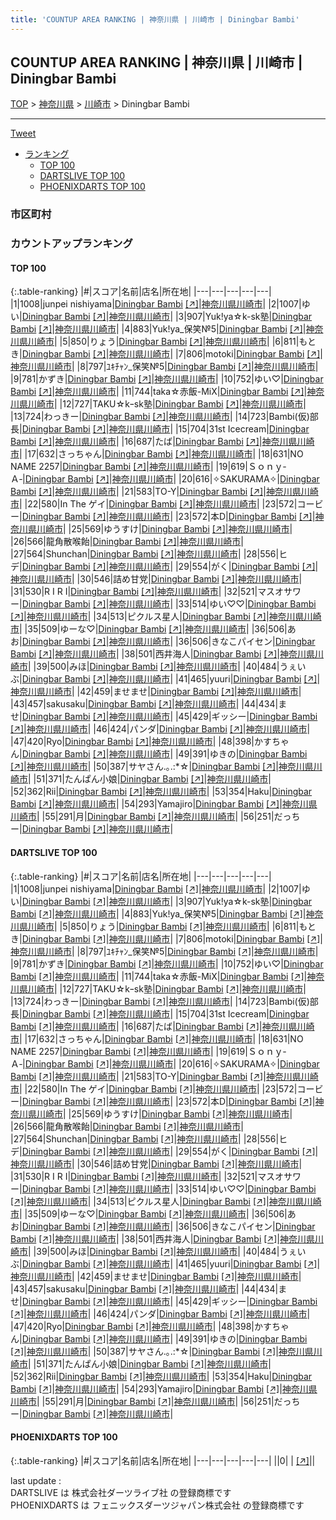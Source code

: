```yaml
---
title: 'COUNTUP AREA RANKING | 神奈川県 | 川崎市 | Diningbar Bambi'
---
```

## COUNTUP AREA RANKING | 神奈川県 | 川崎市 | Diningbar Bambi

[TOP](/darts/rank/) > [神奈川県](/darts/rank/神奈川県/) > [川崎市](/darts/rank/神奈川県/川崎市/) > Diningbar Bambi

___

<a href="https://twitter.com/share?ref_src=twsrc%5Etfw" data-text="COUNTUP AREA RANKING | 神奈川県川崎市Diningbar Bambi" class="twitter-share-button" data-hashtags="DARTSLIVE,PHOENIXDARTS,darts,ダーツ" data-show-count="false">Tweet</a>

* [ランキング](#カウントアップランキング)
    * [TOP 100](#top-100)
    * [DARTSLIVE TOP 100](#dartslive-top-100)
    * [PHOENIXDARTS TOP 100](#phoenixdarts-top-100)

### 市区町村

<ul>

</ul>

### カウントアップランキング

#### TOP 100



{:.table-ranking}
|#|スコア|名前|店名|所在地|
|---|---|---|---|---|
|1|1008|<span class="rank-name-dl">junpei nishiyama</span>|<a href="/darts/rank/shops/2e72cb1838455cbd790ab824ce8730e5.html">Diningbar Bambi</a> <a href="https://search.dartslive.com/jp/shop/2e72cb1838455cbd790ab824ce8730e5">[↗]</a>|<a href="/darts/rank/神奈川県/川崎市">神奈川県川崎市</a>|
|2|1007|<span class="rank-name-dl">ゆい</span>|<a href="/darts/rank/shops/2e72cb1838455cbd790ab824ce8730e5.html">Diningbar Bambi</a> <a href="https://search.dartslive.com/jp/shop/2e72cb1838455cbd790ab824ce8730e5">[↗]</a>|<a href="/darts/rank/神奈川県/川崎市">神奈川県川崎市</a>|
|3|907|<span class="rank-name-dl">Yuk!ya☆k-sk塾</span>|<a href="/darts/rank/shops/2e72cb1838455cbd790ab824ce8730e5.html">Diningbar Bambi</a> <a href="https://search.dartslive.com/jp/shop/2e72cb1838455cbd790ab824ce8730e5">[↗]</a>|<a href="/darts/rank/神奈川県/川崎市">神奈川県川崎市</a>|
|4|883|<span class="rank-name-dl">Yuk!ya_保笑№5</span>|<a href="/darts/rank/shops/2e72cb1838455cbd790ab824ce8730e5.html">Diningbar Bambi</a> <a href="https://search.dartslive.com/jp/shop/2e72cb1838455cbd790ab824ce8730e5">[↗]</a>|<a href="/darts/rank/神奈川県/川崎市">神奈川県川崎市</a>|
|5|850|<span class="rank-name-dl">りょう</span>|<a href="/darts/rank/shops/2e72cb1838455cbd790ab824ce8730e5.html">Diningbar Bambi</a> <a href="https://search.dartslive.com/jp/shop/2e72cb1838455cbd790ab824ce8730e5">[↗]</a>|<a href="/darts/rank/神奈川県/川崎市">神奈川県川崎市</a>|
|6|811|<span class="rank-name-dl">もとき</span>|<a href="/darts/rank/shops/2e72cb1838455cbd790ab824ce8730e5.html">Diningbar Bambi</a> <a href="https://search.dartslive.com/jp/shop/2e72cb1838455cbd790ab824ce8730e5">[↗]</a>|<a href="/darts/rank/神奈川県/川崎市">神奈川県川崎市</a>|
|7|806|<span class="rank-name-dl">motoki</span>|<a href="/darts/rank/shops/2e72cb1838455cbd790ab824ce8730e5.html">Diningbar Bambi</a> <a href="https://search.dartslive.com/jp/shop/2e72cb1838455cbd790ab824ce8730e5">[↗]</a>|<a href="/darts/rank/神奈川県/川崎市">神奈川県川崎市</a>|
|8|797|<span class="rank-name-dl">ﾕｷﾁｬﾝ_保笑№5</span>|<a href="/darts/rank/shops/2e72cb1838455cbd790ab824ce8730e5.html">Diningbar Bambi</a> <a href="https://search.dartslive.com/jp/shop/2e72cb1838455cbd790ab824ce8730e5">[↗]</a>|<a href="/darts/rank/神奈川県/川崎市">神奈川県川崎市</a>|
|9|781|<span class="rank-name-dl">かずき</span>|<a href="/darts/rank/shops/2e72cb1838455cbd790ab824ce8730e5.html">Diningbar Bambi</a> <a href="https://search.dartslive.com/jp/shop/2e72cb1838455cbd790ab824ce8730e5">[↗]</a>|<a href="/darts/rank/神奈川県/川崎市">神奈川県川崎市</a>|
|10|752|<span class="rank-name-dl">ゆい♡</span>|<a href="/darts/rank/shops/2e72cb1838455cbd790ab824ce8730e5.html">Diningbar Bambi</a> <a href="https://search.dartslive.com/jp/shop/2e72cb1838455cbd790ab824ce8730e5">[↗]</a>|<a href="/darts/rank/神奈川県/川崎市">神奈川県川崎市</a>|
|11|744|<span class="rank-name-dl">taka☆赤飯-MiX</span>|<a href="/darts/rank/shops/2e72cb1838455cbd790ab824ce8730e5.html">Diningbar Bambi</a> <a href="https://search.dartslive.com/jp/shop/2e72cb1838455cbd790ab824ce8730e5">[↗]</a>|<a href="/darts/rank/神奈川県/川崎市">神奈川県川崎市</a>|
|12|727|<span class="rank-name-dl">TAKU☆kｰsk塾</span>|<a href="/darts/rank/shops/2e72cb1838455cbd790ab824ce8730e5.html">Diningbar Bambi</a> <a href="https://search.dartslive.com/jp/shop/2e72cb1838455cbd790ab824ce8730e5">[↗]</a>|<a href="/darts/rank/神奈川県/川崎市">神奈川県川崎市</a>|
|13|724|<span class="rank-name-dl">わっきー</span>|<a href="/darts/rank/shops/2e72cb1838455cbd790ab824ce8730e5.html">Diningbar Bambi</a> <a href="https://search.dartslive.com/jp/shop/2e72cb1838455cbd790ab824ce8730e5">[↗]</a>|<a href="/darts/rank/神奈川県/川崎市">神奈川県川崎市</a>|
|14|723|<span class="rank-name-dl">Bambi(仮)部長</span>|<a href="/darts/rank/shops/2e72cb1838455cbd790ab824ce8730e5.html">Diningbar Bambi</a> <a href="https://search.dartslive.com/jp/shop/2e72cb1838455cbd790ab824ce8730e5">[↗]</a>|<a href="/darts/rank/神奈川県/川崎市">神奈川県川崎市</a>|
|15|704|<span class="rank-name-dl">31st Icecream</span>|<a href="/darts/rank/shops/2e72cb1838455cbd790ab824ce8730e5.html">Diningbar Bambi</a> <a href="https://search.dartslive.com/jp/shop/2e72cb1838455cbd790ab824ce8730e5">[↗]</a>|<a href="/darts/rank/神奈川県/川崎市">神奈川県川崎市</a>|
|16|687|<span class="rank-name-dl">たば</span>|<a href="/darts/rank/shops/2e72cb1838455cbd790ab824ce8730e5.html">Diningbar Bambi</a> <a href="https://search.dartslive.com/jp/shop/2e72cb1838455cbd790ab824ce8730e5">[↗]</a>|<a href="/darts/rank/神奈川県/川崎市">神奈川県川崎市</a>|
|17|632|<span class="rank-name-dl">さっちゃん</span>|<a href="/darts/rank/shops/2e72cb1838455cbd790ab824ce8730e5.html">Diningbar Bambi</a> <a href="https://search.dartslive.com/jp/shop/2e72cb1838455cbd790ab824ce8730e5">[↗]</a>|<a href="/darts/rank/神奈川県/川崎市">神奈川県川崎市</a>|
|18|631|<span class="rank-name-dl">NO NAME 2257</span>|<a href="/darts/rank/shops/2e72cb1838455cbd790ab824ce8730e5.html">Diningbar Bambi</a> <a href="https://search.dartslive.com/jp/shop/2e72cb1838455cbd790ab824ce8730e5">[↗]</a>|<a href="/darts/rank/神奈川県/川崎市">神奈川県川崎市</a>|
|19|619|<span class="rank-name-dl">Ｓｏｎｙ‐Ａ‐</span>|<a href="/darts/rank/shops/2e72cb1838455cbd790ab824ce8730e5.html">Diningbar Bambi</a> <a href="https://search.dartslive.com/jp/shop/2e72cb1838455cbd790ab824ce8730e5">[↗]</a>|<a href="/darts/rank/神奈川県/川崎市">神奈川県川崎市</a>|
|20|616|<span class="rank-name-dl">✧SAKURAMA✧</span>|<a href="/darts/rank/shops/2e72cb1838455cbd790ab824ce8730e5.html">Diningbar Bambi</a> <a href="https://search.dartslive.com/jp/shop/2e72cb1838455cbd790ab824ce8730e5">[↗]</a>|<a href="/darts/rank/神奈川県/川崎市">神奈川県川崎市</a>|
|21|583|<span class="rank-name-dl">TO-Y</span>|<a href="/darts/rank/shops/2e72cb1838455cbd790ab824ce8730e5.html">Diningbar Bambi</a> <a href="https://search.dartslive.com/jp/shop/2e72cb1838455cbd790ab824ce8730e5">[↗]</a>|<a href="/darts/rank/神奈川県/川崎市">神奈川県川崎市</a>|
|22|580|<span class="rank-name-dl">In The ゲイ</span>|<a href="/darts/rank/shops/2e72cb1838455cbd790ab824ce8730e5.html">Diningbar Bambi</a> <a href="https://search.dartslive.com/jp/shop/2e72cb1838455cbd790ab824ce8730e5">[↗]</a>|<a href="/darts/rank/神奈川県/川崎市">神奈川県川崎市</a>|
|23|572|<span class="rank-name-dl">コービー</span>|<a href="/darts/rank/shops/2e72cb1838455cbd790ab824ce8730e5.html">Diningbar Bambi</a> <a href="https://search.dartslive.com/jp/shop/2e72cb1838455cbd790ab824ce8730e5">[↗]</a>|<a href="/darts/rank/神奈川県/川崎市">神奈川県川崎市</a>|
|23|572|<span class="rank-name-dl">本D</span>|<a href="/darts/rank/shops/2e72cb1838455cbd790ab824ce8730e5.html">Diningbar Bambi</a> <a href="https://search.dartslive.com/jp/shop/2e72cb1838455cbd790ab824ce8730e5">[↗]</a>|<a href="/darts/rank/神奈川県/川崎市">神奈川県川崎市</a>|
|25|569|<span class="rank-name-dl">ゆうすけ</span>|<a href="/darts/rank/shops/2e72cb1838455cbd790ab824ce8730e5.html">Diningbar Bambi</a> <a href="https://search.dartslive.com/jp/shop/2e72cb1838455cbd790ab824ce8730e5">[↗]</a>|<a href="/darts/rank/神奈川県/川崎市">神奈川県川崎市</a>|
|26|566|<span class="rank-name-dl">龍角散喉飴</span>|<a href="/darts/rank/shops/2e72cb1838455cbd790ab824ce8730e5.html">Diningbar Bambi</a> <a href="https://search.dartslive.com/jp/shop/2e72cb1838455cbd790ab824ce8730e5">[↗]</a>|<a href="/darts/rank/神奈川県/川崎市">神奈川県川崎市</a>|
|27|564|<span class="rank-name-dl">Shunchan</span>|<a href="/darts/rank/shops/2e72cb1838455cbd790ab824ce8730e5.html">Diningbar Bambi</a> <a href="https://search.dartslive.com/jp/shop/2e72cb1838455cbd790ab824ce8730e5">[↗]</a>|<a href="/darts/rank/神奈川県/川崎市">神奈川県川崎市</a>|
|28|556|<span class="rank-name-dl">ヒデ</span>|<a href="/darts/rank/shops/2e72cb1838455cbd790ab824ce8730e5.html">Diningbar Bambi</a> <a href="https://search.dartslive.com/jp/shop/2e72cb1838455cbd790ab824ce8730e5">[↗]</a>|<a href="/darts/rank/神奈川県/川崎市">神奈川県川崎市</a>|
|29|554|<span class="rank-name-dl">がく</span>|<a href="/darts/rank/shops/2e72cb1838455cbd790ab824ce8730e5.html">Diningbar Bambi</a> <a href="https://search.dartslive.com/jp/shop/2e72cb1838455cbd790ab824ce8730e5">[↗]</a>|<a href="/darts/rank/神奈川県/川崎市">神奈川県川崎市</a>|
|30|546|<span class="rank-name-dl">詰め甘党</span>|<a href="/darts/rank/shops/2e72cb1838455cbd790ab824ce8730e5.html">Diningbar Bambi</a> <a href="https://search.dartslive.com/jp/shop/2e72cb1838455cbd790ab824ce8730e5">[↗]</a>|<a href="/darts/rank/神奈川県/川崎市">神奈川県川崎市</a>|
|31|530|<span class="rank-name-dl">R I R I</span>|<a href="/darts/rank/shops/2e72cb1838455cbd790ab824ce8730e5.html">Diningbar Bambi</a> <a href="https://search.dartslive.com/jp/shop/2e72cb1838455cbd790ab824ce8730e5">[↗]</a>|<a href="/darts/rank/神奈川県/川崎市">神奈川県川崎市</a>|
|32|521|<span class="rank-name-dl">マスオサワー</span>|<a href="/darts/rank/shops/2e72cb1838455cbd790ab824ce8730e5.html">Diningbar Bambi</a> <a href="https://search.dartslive.com/jp/shop/2e72cb1838455cbd790ab824ce8730e5">[↗]</a>|<a href="/darts/rank/神奈川県/川崎市">神奈川県川崎市</a>|
|33|514|<span class="rank-name-dl">ゆい♡♡</span>|<a href="/darts/rank/shops/2e72cb1838455cbd790ab824ce8730e5.html">Diningbar Bambi</a> <a href="https://search.dartslive.com/jp/shop/2e72cb1838455cbd790ab824ce8730e5">[↗]</a>|<a href="/darts/rank/神奈川県/川崎市">神奈川県川崎市</a>|
|34|513|<span class="rank-name-dl">ピクルス星人</span>|<a href="/darts/rank/shops/2e72cb1838455cbd790ab824ce8730e5.html">Diningbar Bambi</a> <a href="https://search.dartslive.com/jp/shop/2e72cb1838455cbd790ab824ce8730e5">[↗]</a>|<a href="/darts/rank/神奈川県/川崎市">神奈川県川崎市</a>|
|35|509|<span class="rank-name-dl">ゆーな♡</span>|<a href="/darts/rank/shops/2e72cb1838455cbd790ab824ce8730e5.html">Diningbar Bambi</a> <a href="https://search.dartslive.com/jp/shop/2e72cb1838455cbd790ab824ce8730e5">[↗]</a>|<a href="/darts/rank/神奈川県/川崎市">神奈川県川崎市</a>|
|36|506|<span class="rank-name-dl">あお</span>|<a href="/darts/rank/shops/2e72cb1838455cbd790ab824ce8730e5.html">Diningbar Bambi</a> <a href="https://search.dartslive.com/jp/shop/2e72cb1838455cbd790ab824ce8730e5">[↗]</a>|<a href="/darts/rank/神奈川県/川崎市">神奈川県川崎市</a>|
|36|506|<span class="rank-name-dl">きなこパイセン</span>|<a href="/darts/rank/shops/2e72cb1838455cbd790ab824ce8730e5.html">Diningbar Bambi</a> <a href="https://search.dartslive.com/jp/shop/2e72cb1838455cbd790ab824ce8730e5">[↗]</a>|<a href="/darts/rank/神奈川県/川崎市">神奈川県川崎市</a>|
|38|501|<span class="rank-name-dl">西井海人</span>|<a href="/darts/rank/shops/2e72cb1838455cbd790ab824ce8730e5.html">Diningbar Bambi</a> <a href="https://search.dartslive.com/jp/shop/2e72cb1838455cbd790ab824ce8730e5">[↗]</a>|<a href="/darts/rank/神奈川県/川崎市">神奈川県川崎市</a>|
|39|500|<span class="rank-name-dl">みほ</span>|<a href="/darts/rank/shops/2e72cb1838455cbd790ab824ce8730e5.html">Diningbar Bambi</a> <a href="https://search.dartslive.com/jp/shop/2e72cb1838455cbd790ab824ce8730e5">[↗]</a>|<a href="/darts/rank/神奈川県/川崎市">神奈川県川崎市</a>|
|40|484|<span class="rank-name-dl">うぇいぶ</span>|<a href="/darts/rank/shops/2e72cb1838455cbd790ab824ce8730e5.html">Diningbar Bambi</a> <a href="https://search.dartslive.com/jp/shop/2e72cb1838455cbd790ab824ce8730e5">[↗]</a>|<a href="/darts/rank/神奈川県/川崎市">神奈川県川崎市</a>|
|41|465|<span class="rank-name-dl">yuuri</span>|<a href="/darts/rank/shops/2e72cb1838455cbd790ab824ce8730e5.html">Diningbar Bambi</a> <a href="https://search.dartslive.com/jp/shop/2e72cb1838455cbd790ab824ce8730e5">[↗]</a>|<a href="/darts/rank/神奈川県/川崎市">神奈川県川崎市</a>|
|42|459|<span class="rank-name-dl">ませませ</span>|<a href="/darts/rank/shops/2e72cb1838455cbd790ab824ce8730e5.html">Diningbar Bambi</a> <a href="https://search.dartslive.com/jp/shop/2e72cb1838455cbd790ab824ce8730e5">[↗]</a>|<a href="/darts/rank/神奈川県/川崎市">神奈川県川崎市</a>|
|43|457|<span class="rank-name-dl">sakusaku</span>|<a href="/darts/rank/shops/2e72cb1838455cbd790ab824ce8730e5.html">Diningbar Bambi</a> <a href="https://search.dartslive.com/jp/shop/2e72cb1838455cbd790ab824ce8730e5">[↗]</a>|<a href="/darts/rank/神奈川県/川崎市">神奈川県川崎市</a>|
|44|434|<span class="rank-name-dl">ませ</span>|<a href="/darts/rank/shops/2e72cb1838455cbd790ab824ce8730e5.html">Diningbar Bambi</a> <a href="https://search.dartslive.com/jp/shop/2e72cb1838455cbd790ab824ce8730e5">[↗]</a>|<a href="/darts/rank/神奈川県/川崎市">神奈川県川崎市</a>|
|45|429|<span class="rank-name-dl">ギッシー</span>|<a href="/darts/rank/shops/2e72cb1838455cbd790ab824ce8730e5.html">Diningbar Bambi</a> <a href="https://search.dartslive.com/jp/shop/2e72cb1838455cbd790ab824ce8730e5">[↗]</a>|<a href="/darts/rank/神奈川県/川崎市">神奈川県川崎市</a>|
|46|424|<span class="rank-name-dl">パンダ</span>|<a href="/darts/rank/shops/2e72cb1838455cbd790ab824ce8730e5.html">Diningbar Bambi</a> <a href="https://search.dartslive.com/jp/shop/2e72cb1838455cbd790ab824ce8730e5">[↗]</a>|<a href="/darts/rank/神奈川県/川崎市">神奈川県川崎市</a>|
|47|420|<span class="rank-name-dl">Ryo</span>|<a href="/darts/rank/shops/2e72cb1838455cbd790ab824ce8730e5.html">Diningbar Bambi</a> <a href="https://search.dartslive.com/jp/shop/2e72cb1838455cbd790ab824ce8730e5">[↗]</a>|<a href="/darts/rank/神奈川県/川崎市">神奈川県川崎市</a>|
|48|398|<span class="rank-name-dl">かすちゃん</span>|<a href="/darts/rank/shops/2e72cb1838455cbd790ab824ce8730e5.html">Diningbar Bambi</a> <a href="https://search.dartslive.com/jp/shop/2e72cb1838455cbd790ab824ce8730e5">[↗]</a>|<a href="/darts/rank/神奈川県/川崎市">神奈川県川崎市</a>|
|49|391|<span class="rank-name-dl">ゆきの</span>|<a href="/darts/rank/shops/2e72cb1838455cbd790ab824ce8730e5.html">Diningbar Bambi</a> <a href="https://search.dartslive.com/jp/shop/2e72cb1838455cbd790ab824ce8730e5">[↗]</a>|<a href="/darts/rank/神奈川県/川崎市">神奈川県川崎市</a>|
|50|387|<span class="rank-name-dl">サヤさん.｡.:*☆</span>|<a href="/darts/rank/shops/2e72cb1838455cbd790ab824ce8730e5.html">Diningbar Bambi</a> <a href="https://search.dartslive.com/jp/shop/2e72cb1838455cbd790ab824ce8730e5">[↗]</a>|<a href="/darts/rank/神奈川県/川崎市">神奈川県川崎市</a>|
|51|371|<span class="rank-name-dl">たんぱん小娘</span>|<a href="/darts/rank/shops/2e72cb1838455cbd790ab824ce8730e5.html">Diningbar Bambi</a> <a href="https://search.dartslive.com/jp/shop/2e72cb1838455cbd790ab824ce8730e5">[↗]</a>|<a href="/darts/rank/神奈川県/川崎市">神奈川県川崎市</a>|
|52|362|<span class="rank-name-dl">Rii</span>|<a href="/darts/rank/shops/2e72cb1838455cbd790ab824ce8730e5.html">Diningbar Bambi</a> <a href="https://search.dartslive.com/jp/shop/2e72cb1838455cbd790ab824ce8730e5">[↗]</a>|<a href="/darts/rank/神奈川県/川崎市">神奈川県川崎市</a>|
|53|354|<span class="rank-name-dl">Haku</span>|<a href="/darts/rank/shops/2e72cb1838455cbd790ab824ce8730e5.html">Diningbar Bambi</a> <a href="https://search.dartslive.com/jp/shop/2e72cb1838455cbd790ab824ce8730e5">[↗]</a>|<a href="/darts/rank/神奈川県/川崎市">神奈川県川崎市</a>|
|54|293|<span class="rank-name-dl">Yamajiro</span>|<a href="/darts/rank/shops/2e72cb1838455cbd790ab824ce8730e5.html">Diningbar Bambi</a> <a href="https://search.dartslive.com/jp/shop/2e72cb1838455cbd790ab824ce8730e5">[↗]</a>|<a href="/darts/rank/神奈川県/川崎市">神奈川県川崎市</a>|
|55|291|<span class="rank-name-dl">月</span>|<a href="/darts/rank/shops/2e72cb1838455cbd790ab824ce8730e5.html">Diningbar Bambi</a> <a href="https://search.dartslive.com/jp/shop/2e72cb1838455cbd790ab824ce8730e5">[↗]</a>|<a href="/darts/rank/神奈川県/川崎市">神奈川県川崎市</a>|
|56|251|<span class="rank-name-dl">だっちー</span>|<a href="/darts/rank/shops/2e72cb1838455cbd790ab824ce8730e5.html">Diningbar Bambi</a> <a href="https://search.dartslive.com/jp/shop/2e72cb1838455cbd790ab824ce8730e5">[↗]</a>|<a href="/darts/rank/神奈川県/川崎市">神奈川県川崎市</a>|


#### DARTSLIVE TOP 100



{:.table-ranking}
|#|スコア|名前|店名|所在地|
|---|---|---|---|---|
|1|1008|<span class="rank-name-dl">junpei nishiyama</span>|<a href="/darts/rank/shops/2e72cb1838455cbd790ab824ce8730e5.html">Diningbar Bambi</a> <a href="https://search.dartslive.com/jp/shop/2e72cb1838455cbd790ab824ce8730e5">[↗]</a>|<a href="/darts/rank/神奈川県/川崎市">神奈川県川崎市</a>|
|2|1007|<span class="rank-name-dl">ゆい</span>|<a href="/darts/rank/shops/2e72cb1838455cbd790ab824ce8730e5.html">Diningbar Bambi</a> <a href="https://search.dartslive.com/jp/shop/2e72cb1838455cbd790ab824ce8730e5">[↗]</a>|<a href="/darts/rank/神奈川県/川崎市">神奈川県川崎市</a>|
|3|907|<span class="rank-name-dl">Yuk!ya☆k-sk塾</span>|<a href="/darts/rank/shops/2e72cb1838455cbd790ab824ce8730e5.html">Diningbar Bambi</a> <a href="https://search.dartslive.com/jp/shop/2e72cb1838455cbd790ab824ce8730e5">[↗]</a>|<a href="/darts/rank/神奈川県/川崎市">神奈川県川崎市</a>|
|4|883|<span class="rank-name-dl">Yuk!ya_保笑№5</span>|<a href="/darts/rank/shops/2e72cb1838455cbd790ab824ce8730e5.html">Diningbar Bambi</a> <a href="https://search.dartslive.com/jp/shop/2e72cb1838455cbd790ab824ce8730e5">[↗]</a>|<a href="/darts/rank/神奈川県/川崎市">神奈川県川崎市</a>|
|5|850|<span class="rank-name-dl">りょう</span>|<a href="/darts/rank/shops/2e72cb1838455cbd790ab824ce8730e5.html">Diningbar Bambi</a> <a href="https://search.dartslive.com/jp/shop/2e72cb1838455cbd790ab824ce8730e5">[↗]</a>|<a href="/darts/rank/神奈川県/川崎市">神奈川県川崎市</a>|
|6|811|<span class="rank-name-dl">もとき</span>|<a href="/darts/rank/shops/2e72cb1838455cbd790ab824ce8730e5.html">Diningbar Bambi</a> <a href="https://search.dartslive.com/jp/shop/2e72cb1838455cbd790ab824ce8730e5">[↗]</a>|<a href="/darts/rank/神奈川県/川崎市">神奈川県川崎市</a>|
|7|806|<span class="rank-name-dl">motoki</span>|<a href="/darts/rank/shops/2e72cb1838455cbd790ab824ce8730e5.html">Diningbar Bambi</a> <a href="https://search.dartslive.com/jp/shop/2e72cb1838455cbd790ab824ce8730e5">[↗]</a>|<a href="/darts/rank/神奈川県/川崎市">神奈川県川崎市</a>|
|8|797|<span class="rank-name-dl">ﾕｷﾁｬﾝ_保笑№5</span>|<a href="/darts/rank/shops/2e72cb1838455cbd790ab824ce8730e5.html">Diningbar Bambi</a> <a href="https://search.dartslive.com/jp/shop/2e72cb1838455cbd790ab824ce8730e5">[↗]</a>|<a href="/darts/rank/神奈川県/川崎市">神奈川県川崎市</a>|
|9|781|<span class="rank-name-dl">かずき</span>|<a href="/darts/rank/shops/2e72cb1838455cbd790ab824ce8730e5.html">Diningbar Bambi</a> <a href="https://search.dartslive.com/jp/shop/2e72cb1838455cbd790ab824ce8730e5">[↗]</a>|<a href="/darts/rank/神奈川県/川崎市">神奈川県川崎市</a>|
|10|752|<span class="rank-name-dl">ゆい♡</span>|<a href="/darts/rank/shops/2e72cb1838455cbd790ab824ce8730e5.html">Diningbar Bambi</a> <a href="https://search.dartslive.com/jp/shop/2e72cb1838455cbd790ab824ce8730e5">[↗]</a>|<a href="/darts/rank/神奈川県/川崎市">神奈川県川崎市</a>|
|11|744|<span class="rank-name-dl">taka☆赤飯-MiX</span>|<a href="/darts/rank/shops/2e72cb1838455cbd790ab824ce8730e5.html">Diningbar Bambi</a> <a href="https://search.dartslive.com/jp/shop/2e72cb1838455cbd790ab824ce8730e5">[↗]</a>|<a href="/darts/rank/神奈川県/川崎市">神奈川県川崎市</a>|
|12|727|<span class="rank-name-dl">TAKU☆kｰsk塾</span>|<a href="/darts/rank/shops/2e72cb1838455cbd790ab824ce8730e5.html">Diningbar Bambi</a> <a href="https://search.dartslive.com/jp/shop/2e72cb1838455cbd790ab824ce8730e5">[↗]</a>|<a href="/darts/rank/神奈川県/川崎市">神奈川県川崎市</a>|
|13|724|<span class="rank-name-dl">わっきー</span>|<a href="/darts/rank/shops/2e72cb1838455cbd790ab824ce8730e5.html">Diningbar Bambi</a> <a href="https://search.dartslive.com/jp/shop/2e72cb1838455cbd790ab824ce8730e5">[↗]</a>|<a href="/darts/rank/神奈川県/川崎市">神奈川県川崎市</a>|
|14|723|<span class="rank-name-dl">Bambi(仮)部長</span>|<a href="/darts/rank/shops/2e72cb1838455cbd790ab824ce8730e5.html">Diningbar Bambi</a> <a href="https://search.dartslive.com/jp/shop/2e72cb1838455cbd790ab824ce8730e5">[↗]</a>|<a href="/darts/rank/神奈川県/川崎市">神奈川県川崎市</a>|
|15|704|<span class="rank-name-dl">31st Icecream</span>|<a href="/darts/rank/shops/2e72cb1838455cbd790ab824ce8730e5.html">Diningbar Bambi</a> <a href="https://search.dartslive.com/jp/shop/2e72cb1838455cbd790ab824ce8730e5">[↗]</a>|<a href="/darts/rank/神奈川県/川崎市">神奈川県川崎市</a>|
|16|687|<span class="rank-name-dl">たば</span>|<a href="/darts/rank/shops/2e72cb1838455cbd790ab824ce8730e5.html">Diningbar Bambi</a> <a href="https://search.dartslive.com/jp/shop/2e72cb1838455cbd790ab824ce8730e5">[↗]</a>|<a href="/darts/rank/神奈川県/川崎市">神奈川県川崎市</a>|
|17|632|<span class="rank-name-dl">さっちゃん</span>|<a href="/darts/rank/shops/2e72cb1838455cbd790ab824ce8730e5.html">Diningbar Bambi</a> <a href="https://search.dartslive.com/jp/shop/2e72cb1838455cbd790ab824ce8730e5">[↗]</a>|<a href="/darts/rank/神奈川県/川崎市">神奈川県川崎市</a>|
|18|631|<span class="rank-name-dl">NO NAME 2257</span>|<a href="/darts/rank/shops/2e72cb1838455cbd790ab824ce8730e5.html">Diningbar Bambi</a> <a href="https://search.dartslive.com/jp/shop/2e72cb1838455cbd790ab824ce8730e5">[↗]</a>|<a href="/darts/rank/神奈川県/川崎市">神奈川県川崎市</a>|
|19|619|<span class="rank-name-dl">Ｓｏｎｙ‐Ａ‐</span>|<a href="/darts/rank/shops/2e72cb1838455cbd790ab824ce8730e5.html">Diningbar Bambi</a> <a href="https://search.dartslive.com/jp/shop/2e72cb1838455cbd790ab824ce8730e5">[↗]</a>|<a href="/darts/rank/神奈川県/川崎市">神奈川県川崎市</a>|
|20|616|<span class="rank-name-dl">✧SAKURAMA✧</span>|<a href="/darts/rank/shops/2e72cb1838455cbd790ab824ce8730e5.html">Diningbar Bambi</a> <a href="https://search.dartslive.com/jp/shop/2e72cb1838455cbd790ab824ce8730e5">[↗]</a>|<a href="/darts/rank/神奈川県/川崎市">神奈川県川崎市</a>|
|21|583|<span class="rank-name-dl">TO-Y</span>|<a href="/darts/rank/shops/2e72cb1838455cbd790ab824ce8730e5.html">Diningbar Bambi</a> <a href="https://search.dartslive.com/jp/shop/2e72cb1838455cbd790ab824ce8730e5">[↗]</a>|<a href="/darts/rank/神奈川県/川崎市">神奈川県川崎市</a>|
|22|580|<span class="rank-name-dl">In The ゲイ</span>|<a href="/darts/rank/shops/2e72cb1838455cbd790ab824ce8730e5.html">Diningbar Bambi</a> <a href="https://search.dartslive.com/jp/shop/2e72cb1838455cbd790ab824ce8730e5">[↗]</a>|<a href="/darts/rank/神奈川県/川崎市">神奈川県川崎市</a>|
|23|572|<span class="rank-name-dl">コービー</span>|<a href="/darts/rank/shops/2e72cb1838455cbd790ab824ce8730e5.html">Diningbar Bambi</a> <a href="https://search.dartslive.com/jp/shop/2e72cb1838455cbd790ab824ce8730e5">[↗]</a>|<a href="/darts/rank/神奈川県/川崎市">神奈川県川崎市</a>|
|23|572|<span class="rank-name-dl">本D</span>|<a href="/darts/rank/shops/2e72cb1838455cbd790ab824ce8730e5.html">Diningbar Bambi</a> <a href="https://search.dartslive.com/jp/shop/2e72cb1838455cbd790ab824ce8730e5">[↗]</a>|<a href="/darts/rank/神奈川県/川崎市">神奈川県川崎市</a>|
|25|569|<span class="rank-name-dl">ゆうすけ</span>|<a href="/darts/rank/shops/2e72cb1838455cbd790ab824ce8730e5.html">Diningbar Bambi</a> <a href="https://search.dartslive.com/jp/shop/2e72cb1838455cbd790ab824ce8730e5">[↗]</a>|<a href="/darts/rank/神奈川県/川崎市">神奈川県川崎市</a>|
|26|566|<span class="rank-name-dl">龍角散喉飴</span>|<a href="/darts/rank/shops/2e72cb1838455cbd790ab824ce8730e5.html">Diningbar Bambi</a> <a href="https://search.dartslive.com/jp/shop/2e72cb1838455cbd790ab824ce8730e5">[↗]</a>|<a href="/darts/rank/神奈川県/川崎市">神奈川県川崎市</a>|
|27|564|<span class="rank-name-dl">Shunchan</span>|<a href="/darts/rank/shops/2e72cb1838455cbd790ab824ce8730e5.html">Diningbar Bambi</a> <a href="https://search.dartslive.com/jp/shop/2e72cb1838455cbd790ab824ce8730e5">[↗]</a>|<a href="/darts/rank/神奈川県/川崎市">神奈川県川崎市</a>|
|28|556|<span class="rank-name-dl">ヒデ</span>|<a href="/darts/rank/shops/2e72cb1838455cbd790ab824ce8730e5.html">Diningbar Bambi</a> <a href="https://search.dartslive.com/jp/shop/2e72cb1838455cbd790ab824ce8730e5">[↗]</a>|<a href="/darts/rank/神奈川県/川崎市">神奈川県川崎市</a>|
|29|554|<span class="rank-name-dl">がく</span>|<a href="/darts/rank/shops/2e72cb1838455cbd790ab824ce8730e5.html">Diningbar Bambi</a> <a href="https://search.dartslive.com/jp/shop/2e72cb1838455cbd790ab824ce8730e5">[↗]</a>|<a href="/darts/rank/神奈川県/川崎市">神奈川県川崎市</a>|
|30|546|<span class="rank-name-dl">詰め甘党</span>|<a href="/darts/rank/shops/2e72cb1838455cbd790ab824ce8730e5.html">Diningbar Bambi</a> <a href="https://search.dartslive.com/jp/shop/2e72cb1838455cbd790ab824ce8730e5">[↗]</a>|<a href="/darts/rank/神奈川県/川崎市">神奈川県川崎市</a>|
|31|530|<span class="rank-name-dl">R I R I</span>|<a href="/darts/rank/shops/2e72cb1838455cbd790ab824ce8730e5.html">Diningbar Bambi</a> <a href="https://search.dartslive.com/jp/shop/2e72cb1838455cbd790ab824ce8730e5">[↗]</a>|<a href="/darts/rank/神奈川県/川崎市">神奈川県川崎市</a>|
|32|521|<span class="rank-name-dl">マスオサワー</span>|<a href="/darts/rank/shops/2e72cb1838455cbd790ab824ce8730e5.html">Diningbar Bambi</a> <a href="https://search.dartslive.com/jp/shop/2e72cb1838455cbd790ab824ce8730e5">[↗]</a>|<a href="/darts/rank/神奈川県/川崎市">神奈川県川崎市</a>|
|33|514|<span class="rank-name-dl">ゆい♡♡</span>|<a href="/darts/rank/shops/2e72cb1838455cbd790ab824ce8730e5.html">Diningbar Bambi</a> <a href="https://search.dartslive.com/jp/shop/2e72cb1838455cbd790ab824ce8730e5">[↗]</a>|<a href="/darts/rank/神奈川県/川崎市">神奈川県川崎市</a>|
|34|513|<span class="rank-name-dl">ピクルス星人</span>|<a href="/darts/rank/shops/2e72cb1838455cbd790ab824ce8730e5.html">Diningbar Bambi</a> <a href="https://search.dartslive.com/jp/shop/2e72cb1838455cbd790ab824ce8730e5">[↗]</a>|<a href="/darts/rank/神奈川県/川崎市">神奈川県川崎市</a>|
|35|509|<span class="rank-name-dl">ゆーな♡</span>|<a href="/darts/rank/shops/2e72cb1838455cbd790ab824ce8730e5.html">Diningbar Bambi</a> <a href="https://search.dartslive.com/jp/shop/2e72cb1838455cbd790ab824ce8730e5">[↗]</a>|<a href="/darts/rank/神奈川県/川崎市">神奈川県川崎市</a>|
|36|506|<span class="rank-name-dl">あお</span>|<a href="/darts/rank/shops/2e72cb1838455cbd790ab824ce8730e5.html">Diningbar Bambi</a> <a href="https://search.dartslive.com/jp/shop/2e72cb1838455cbd790ab824ce8730e5">[↗]</a>|<a href="/darts/rank/神奈川県/川崎市">神奈川県川崎市</a>|
|36|506|<span class="rank-name-dl">きなこパイセン</span>|<a href="/darts/rank/shops/2e72cb1838455cbd790ab824ce8730e5.html">Diningbar Bambi</a> <a href="https://search.dartslive.com/jp/shop/2e72cb1838455cbd790ab824ce8730e5">[↗]</a>|<a href="/darts/rank/神奈川県/川崎市">神奈川県川崎市</a>|
|38|501|<span class="rank-name-dl">西井海人</span>|<a href="/darts/rank/shops/2e72cb1838455cbd790ab824ce8730e5.html">Diningbar Bambi</a> <a href="https://search.dartslive.com/jp/shop/2e72cb1838455cbd790ab824ce8730e5">[↗]</a>|<a href="/darts/rank/神奈川県/川崎市">神奈川県川崎市</a>|
|39|500|<span class="rank-name-dl">みほ</span>|<a href="/darts/rank/shops/2e72cb1838455cbd790ab824ce8730e5.html">Diningbar Bambi</a> <a href="https://search.dartslive.com/jp/shop/2e72cb1838455cbd790ab824ce8730e5">[↗]</a>|<a href="/darts/rank/神奈川県/川崎市">神奈川県川崎市</a>|
|40|484|<span class="rank-name-dl">うぇいぶ</span>|<a href="/darts/rank/shops/2e72cb1838455cbd790ab824ce8730e5.html">Diningbar Bambi</a> <a href="https://search.dartslive.com/jp/shop/2e72cb1838455cbd790ab824ce8730e5">[↗]</a>|<a href="/darts/rank/神奈川県/川崎市">神奈川県川崎市</a>|
|41|465|<span class="rank-name-dl">yuuri</span>|<a href="/darts/rank/shops/2e72cb1838455cbd790ab824ce8730e5.html">Diningbar Bambi</a> <a href="https://search.dartslive.com/jp/shop/2e72cb1838455cbd790ab824ce8730e5">[↗]</a>|<a href="/darts/rank/神奈川県/川崎市">神奈川県川崎市</a>|
|42|459|<span class="rank-name-dl">ませませ</span>|<a href="/darts/rank/shops/2e72cb1838455cbd790ab824ce8730e5.html">Diningbar Bambi</a> <a href="https://search.dartslive.com/jp/shop/2e72cb1838455cbd790ab824ce8730e5">[↗]</a>|<a href="/darts/rank/神奈川県/川崎市">神奈川県川崎市</a>|
|43|457|<span class="rank-name-dl">sakusaku</span>|<a href="/darts/rank/shops/2e72cb1838455cbd790ab824ce8730e5.html">Diningbar Bambi</a> <a href="https://search.dartslive.com/jp/shop/2e72cb1838455cbd790ab824ce8730e5">[↗]</a>|<a href="/darts/rank/神奈川県/川崎市">神奈川県川崎市</a>|
|44|434|<span class="rank-name-dl">ませ</span>|<a href="/darts/rank/shops/2e72cb1838455cbd790ab824ce8730e5.html">Diningbar Bambi</a> <a href="https://search.dartslive.com/jp/shop/2e72cb1838455cbd790ab824ce8730e5">[↗]</a>|<a href="/darts/rank/神奈川県/川崎市">神奈川県川崎市</a>|
|45|429|<span class="rank-name-dl">ギッシー</span>|<a href="/darts/rank/shops/2e72cb1838455cbd790ab824ce8730e5.html">Diningbar Bambi</a> <a href="https://search.dartslive.com/jp/shop/2e72cb1838455cbd790ab824ce8730e5">[↗]</a>|<a href="/darts/rank/神奈川県/川崎市">神奈川県川崎市</a>|
|46|424|<span class="rank-name-dl">パンダ</span>|<a href="/darts/rank/shops/2e72cb1838455cbd790ab824ce8730e5.html">Diningbar Bambi</a> <a href="https://search.dartslive.com/jp/shop/2e72cb1838455cbd790ab824ce8730e5">[↗]</a>|<a href="/darts/rank/神奈川県/川崎市">神奈川県川崎市</a>|
|47|420|<span class="rank-name-dl">Ryo</span>|<a href="/darts/rank/shops/2e72cb1838455cbd790ab824ce8730e5.html">Diningbar Bambi</a> <a href="https://search.dartslive.com/jp/shop/2e72cb1838455cbd790ab824ce8730e5">[↗]</a>|<a href="/darts/rank/神奈川県/川崎市">神奈川県川崎市</a>|
|48|398|<span class="rank-name-dl">かすちゃん</span>|<a href="/darts/rank/shops/2e72cb1838455cbd790ab824ce8730e5.html">Diningbar Bambi</a> <a href="https://search.dartslive.com/jp/shop/2e72cb1838455cbd790ab824ce8730e5">[↗]</a>|<a href="/darts/rank/神奈川県/川崎市">神奈川県川崎市</a>|
|49|391|<span class="rank-name-dl">ゆきの</span>|<a href="/darts/rank/shops/2e72cb1838455cbd790ab824ce8730e5.html">Diningbar Bambi</a> <a href="https://search.dartslive.com/jp/shop/2e72cb1838455cbd790ab824ce8730e5">[↗]</a>|<a href="/darts/rank/神奈川県/川崎市">神奈川県川崎市</a>|
|50|387|<span class="rank-name-dl">サヤさん.｡.:*☆</span>|<a href="/darts/rank/shops/2e72cb1838455cbd790ab824ce8730e5.html">Diningbar Bambi</a> <a href="https://search.dartslive.com/jp/shop/2e72cb1838455cbd790ab824ce8730e5">[↗]</a>|<a href="/darts/rank/神奈川県/川崎市">神奈川県川崎市</a>|
|51|371|<span class="rank-name-dl">たんぱん小娘</span>|<a href="/darts/rank/shops/2e72cb1838455cbd790ab824ce8730e5.html">Diningbar Bambi</a> <a href="https://search.dartslive.com/jp/shop/2e72cb1838455cbd790ab824ce8730e5">[↗]</a>|<a href="/darts/rank/神奈川県/川崎市">神奈川県川崎市</a>|
|52|362|<span class="rank-name-dl">Rii</span>|<a href="/darts/rank/shops/2e72cb1838455cbd790ab824ce8730e5.html">Diningbar Bambi</a> <a href="https://search.dartslive.com/jp/shop/2e72cb1838455cbd790ab824ce8730e5">[↗]</a>|<a href="/darts/rank/神奈川県/川崎市">神奈川県川崎市</a>|
|53|354|<span class="rank-name-dl">Haku</span>|<a href="/darts/rank/shops/2e72cb1838455cbd790ab824ce8730e5.html">Diningbar Bambi</a> <a href="https://search.dartslive.com/jp/shop/2e72cb1838455cbd790ab824ce8730e5">[↗]</a>|<a href="/darts/rank/神奈川県/川崎市">神奈川県川崎市</a>|
|54|293|<span class="rank-name-dl">Yamajiro</span>|<a href="/darts/rank/shops/2e72cb1838455cbd790ab824ce8730e5.html">Diningbar Bambi</a> <a href="https://search.dartslive.com/jp/shop/2e72cb1838455cbd790ab824ce8730e5">[↗]</a>|<a href="/darts/rank/神奈川県/川崎市">神奈川県川崎市</a>|
|55|291|<span class="rank-name-dl">月</span>|<a href="/darts/rank/shops/2e72cb1838455cbd790ab824ce8730e5.html">Diningbar Bambi</a> <a href="https://search.dartslive.com/jp/shop/2e72cb1838455cbd790ab824ce8730e5">[↗]</a>|<a href="/darts/rank/神奈川県/川崎市">神奈川県川崎市</a>|
|56|251|<span class="rank-name-dl">だっちー</span>|<a href="/darts/rank/shops/2e72cb1838455cbd790ab824ce8730e5.html">Diningbar Bambi</a> <a href="https://search.dartslive.com/jp/shop/2e72cb1838455cbd790ab824ce8730e5">[↗]</a>|<a href="/darts/rank/神奈川県/川崎市">神奈川県川崎市</a>|


#### PHOENIXDARTS TOP 100



{:.table-ranking}
|#|スコア|名前|店名|所在地|
|---|---|---|---|---|
||0|<span class="rank-name-dl"> </span>|<a href="/darts/rank/shops/.html"></a> <a href="">[↗]</a>|<a href="/darts/rank//"></a>|


<div class="footer border-top border-gray-light mt-5 pt-3 text-right text-gray">
    last update : <span style="font-weight: italic" id="foot_last_modified"></span><br />
    DARTSLIVE は 株式会社ダーツライブ社 の登録商標です<br />
    PHOENIXDARTS は フェニックスダーツジャパン株式会社 の登録商標です<br />
</div>

<script src="https://cdnjs.cloudflare.com/ajax/libs/jquery.tablesorter/2.31.3/js/jquery.tablesorter.min.js" integrity="sha512-qzgd5cYSZcosqpzpn7zF2ZId8f/8CHmFKZ8j7mU4OUXTNRd5g+ZHBPsgKEwoqxCtdQvExE5LprwwPAgoicguNg==" crossorigin="anonymous" referrerpolicy="no-referrer"></script>
<link rel="stylesheet" href="https://cdnjs.cloudflare.com/ajax/libs/jquery.tablesorter/2.31.3/css/theme.default.min.css" integrity="sha512-wghhOJkjQX0Lh3NSWvNKeZ0ZpNn+SPVXX1Qyc9OCaogADktxrBiBdKGDoqVUOyhStvMBmJQ8ZdMHiR3wuEq8+w==" crossorigin="anonymous" referrerpolicy="no-referrer" />
<script>
$(function() {
    $(".table-ranking").tablesorter({sortList:[[0, 0]]});
    $("#foot_last_modified").text(formatDate(new Date(document.lastModified), 'yyyy-MM-dd HH:mm:ss'));
});
</script>

<script async src="https://platform.twitter.com/widgets.js" charset="utf-8"></script>